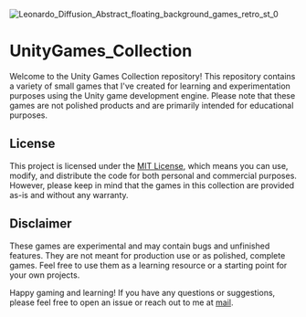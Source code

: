 ![Leonardo_Diffusion_Abstract_floating_background_games_retro_st_0](https://github.com/calalalizade/UnityGames_Collection/assets/60787777/4d695c33-94f5-4a4b-a962-55d8b05d8d5b)

# UnityGames_Collection

Welcome to the Unity Games Collection repository! This repository contains a variety of small games that I've created for learning and experimentation purposes using the Unity game development engine. Please note that these games are not polished products and are primarily intended for educational purposes.

## License

This project is licensed under the [MIT License](LICENSE), which means you can use, modify, and distribute the code for both personal and commercial purposes. However, please keep in mind that the games in this collection are provided as-is and without any warranty.

## Disclaimer

These games are experimental and may contain bugs and unfinished features. They are not meant for production use or as polished, complete games. Feel free to use them as a learning resource or a starting point for your own projects.

Happy gaming and learning! If you have any questions or suggestions, please feel free to open an issue or reach out to me at [mail](mailto:celal.alizade.0000@gmail.com).
